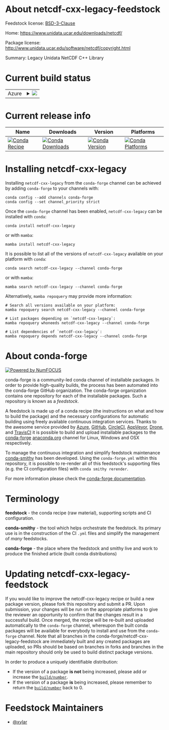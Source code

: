 About netcdf-cxx-legacy-feedstock
=================================

Feedstock license: [BSD-3-Clause](https://github.com/conda-forge/netcdf-cxx-legacy-feedstock/blob/main/LICENSE.txt)

Home: https://www.unidata.ucar.edu/downloads/netcdf/

Package license: http://www.unidata.ucar.edu/software/netcdf/copyright.html

Summary: Legacy Unidata NetCDF C++ Library

Current build status
====================


<table>
    
  <tr>
    <td>Azure</td>
    <td>
      <details>
        <summary>
          <a href="https://dev.azure.com/conda-forge/feedstock-builds/_build/latest?definitionId=8478&branchName=main">
            <img src="https://dev.azure.com/conda-forge/feedstock-builds/_apis/build/status/netcdf-cxx-legacy-feedstock?branchName=main">
          </a>
        </summary>
        <table>
          <thead><tr><th>Variant</th><th>Status</th></tr></thead>
          <tbody><tr>
              <td>linux_64_mpimpich</td>
              <td>
                <a href="https://dev.azure.com/conda-forge/feedstock-builds/_build/latest?definitionId=8478&branchName=main">
                  <img src="https://dev.azure.com/conda-forge/feedstock-builds/_apis/build/status/netcdf-cxx-legacy-feedstock?branchName=main&jobName=linux&configuration=linux%20linux_64_mpimpich" alt="variant">
                </a>
              </td>
            </tr><tr>
              <td>linux_64_mpinompi</td>
              <td>
                <a href="https://dev.azure.com/conda-forge/feedstock-builds/_build/latest?definitionId=8478&branchName=main">
                  <img src="https://dev.azure.com/conda-forge/feedstock-builds/_apis/build/status/netcdf-cxx-legacy-feedstock?branchName=main&jobName=linux&configuration=linux%20linux_64_mpinompi" alt="variant">
                </a>
              </td>
            </tr><tr>
              <td>linux_64_mpiopenmpi</td>
              <td>
                <a href="https://dev.azure.com/conda-forge/feedstock-builds/_build/latest?definitionId=8478&branchName=main">
                  <img src="https://dev.azure.com/conda-forge/feedstock-builds/_apis/build/status/netcdf-cxx-legacy-feedstock?branchName=main&jobName=linux&configuration=linux%20linux_64_mpiopenmpi" alt="variant">
                </a>
              </td>
            </tr><tr>
              <td>osx_64_mpimpich</td>
              <td>
                <a href="https://dev.azure.com/conda-forge/feedstock-builds/_build/latest?definitionId=8478&branchName=main">
                  <img src="https://dev.azure.com/conda-forge/feedstock-builds/_apis/build/status/netcdf-cxx-legacy-feedstock?branchName=main&jobName=osx&configuration=osx%20osx_64_mpimpich" alt="variant">
                </a>
              </td>
            </tr><tr>
              <td>osx_64_mpinompi</td>
              <td>
                <a href="https://dev.azure.com/conda-forge/feedstock-builds/_build/latest?definitionId=8478&branchName=main">
                  <img src="https://dev.azure.com/conda-forge/feedstock-builds/_apis/build/status/netcdf-cxx-legacy-feedstock?branchName=main&jobName=osx&configuration=osx%20osx_64_mpinompi" alt="variant">
                </a>
              </td>
            </tr><tr>
              <td>osx_64_mpiopenmpi</td>
              <td>
                <a href="https://dev.azure.com/conda-forge/feedstock-builds/_build/latest?definitionId=8478&branchName=main">
                  <img src="https://dev.azure.com/conda-forge/feedstock-builds/_apis/build/status/netcdf-cxx-legacy-feedstock?branchName=main&jobName=osx&configuration=osx%20osx_64_mpiopenmpi" alt="variant">
                </a>
              </td>
            </tr>
          </tbody>
        </table>
      </details>
    </td>
  </tr>
</table>

Current release info
====================

| Name | Downloads | Version | Platforms |
| --- | --- | --- | --- |
| [![Conda Recipe](https://img.shields.io/badge/recipe-netcdf--cxx--legacy-green.svg)](https://anaconda.org/conda-forge/netcdf-cxx-legacy) | [![Conda Downloads](https://img.shields.io/conda/dn/conda-forge/netcdf-cxx-legacy.svg)](https://anaconda.org/conda-forge/netcdf-cxx-legacy) | [![Conda Version](https://img.shields.io/conda/vn/conda-forge/netcdf-cxx-legacy.svg)](https://anaconda.org/conda-forge/netcdf-cxx-legacy) | [![Conda Platforms](https://img.shields.io/conda/pn/conda-forge/netcdf-cxx-legacy.svg)](https://anaconda.org/conda-forge/netcdf-cxx-legacy) |

Installing netcdf-cxx-legacy
============================

Installing `netcdf-cxx-legacy` from the `conda-forge` channel can be achieved by adding `conda-forge` to your channels with:

```
conda config --add channels conda-forge
conda config --set channel_priority strict
```

Once the `conda-forge` channel has been enabled, `netcdf-cxx-legacy` can be installed with `conda`:

```
conda install netcdf-cxx-legacy
```

or with `mamba`:

```
mamba install netcdf-cxx-legacy
```

It is possible to list all of the versions of `netcdf-cxx-legacy` available on your platform with `conda`:

```
conda search netcdf-cxx-legacy --channel conda-forge
```

or with `mamba`:

```
mamba search netcdf-cxx-legacy --channel conda-forge
```

Alternatively, `mamba repoquery` may provide more information:

```
# Search all versions available on your platform:
mamba repoquery search netcdf-cxx-legacy --channel conda-forge

# List packages depending on `netcdf-cxx-legacy`:
mamba repoquery whoneeds netcdf-cxx-legacy --channel conda-forge

# List dependencies of `netcdf-cxx-legacy`:
mamba repoquery depends netcdf-cxx-legacy --channel conda-forge
```


About conda-forge
=================

[![Powered by
NumFOCUS](https://img.shields.io/badge/powered%20by-NumFOCUS-orange.svg?style=flat&colorA=E1523D&colorB=007D8A)](https://numfocus.org)

conda-forge is a community-led conda channel of installable packages.
In order to provide high-quality builds, the process has been automated into the
conda-forge GitHub organization. The conda-forge organization contains one repository
for each of the installable packages. Such a repository is known as a *feedstock*.

A feedstock is made up of a conda recipe (the instructions on what and how to build
the package) and the necessary configurations for automatic building using freely
available continuous integration services. Thanks to the awesome service provided by
[Azure](https://azure.microsoft.com/en-us/services/devops/), [GitHub](https://github.com/),
[CircleCI](https://circleci.com/), [AppVeyor](https://www.appveyor.com/),
[Drone](https://cloud.drone.io/welcome), and [TravisCI](https://travis-ci.com/)
it is possible to build and upload installable packages to the
[conda-forge](https://anaconda.org/conda-forge) [anaconda.org](https://anaconda.org/)
channel for Linux, Windows and OSX respectively.

To manage the continuous integration and simplify feedstock maintenance
[conda-smithy](https://github.com/conda-forge/conda-smithy) has been developed.
Using the ``conda-forge.yml`` within this repository, it is possible to re-render all of
this feedstock's supporting files (e.g. the CI configuration files) with ``conda smithy rerender``.

For more information please check the [conda-forge documentation](https://conda-forge.org/docs/).

Terminology
===========

**feedstock** - the conda recipe (raw material), supporting scripts and CI configuration.

**conda-smithy** - the tool which helps orchestrate the feedstock.
                   Its primary use is in the construction of the CI ``.yml`` files
                   and simplify the management of *many* feedstocks.

**conda-forge** - the place where the feedstock and smithy live and work to
                  produce the finished article (built conda distributions)


Updating netcdf-cxx-legacy-feedstock
====================================

If you would like to improve the netcdf-cxx-legacy recipe or build a new
package version, please fork this repository and submit a PR. Upon submission,
your changes will be run on the appropriate platforms to give the reviewer an
opportunity to confirm that the changes result in a successful build. Once
merged, the recipe will be re-built and uploaded automatically to the
`conda-forge` channel, whereupon the built conda packages will be available for
everybody to install and use from the `conda-forge` channel.
Note that all branches in the conda-forge/netcdf-cxx-legacy-feedstock are
immediately built and any created packages are uploaded, so PRs should be based
on branches in forks and branches in the main repository should only be used to
build distinct package versions.

In order to produce a uniquely identifiable distribution:
 * If the version of a package **is not** being increased, please add or increase
   the [``build/number``](https://docs.conda.io/projects/conda-build/en/latest/resources/define-metadata.html#build-number-and-string).
 * If the version of a package **is** being increased, please remember to return
   the [``build/number``](https://docs.conda.io/projects/conda-build/en/latest/resources/define-metadata.html#build-number-and-string)
   back to 0.

Feedstock Maintainers
=====================

* [@xylar](https://github.com/xylar/)

